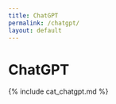 ```yaml
---
title: ChatGPT
permalink: /chatgpt/
layout: default
---
```


# ChatGPT

{% include cat_chatgpt.md %}
